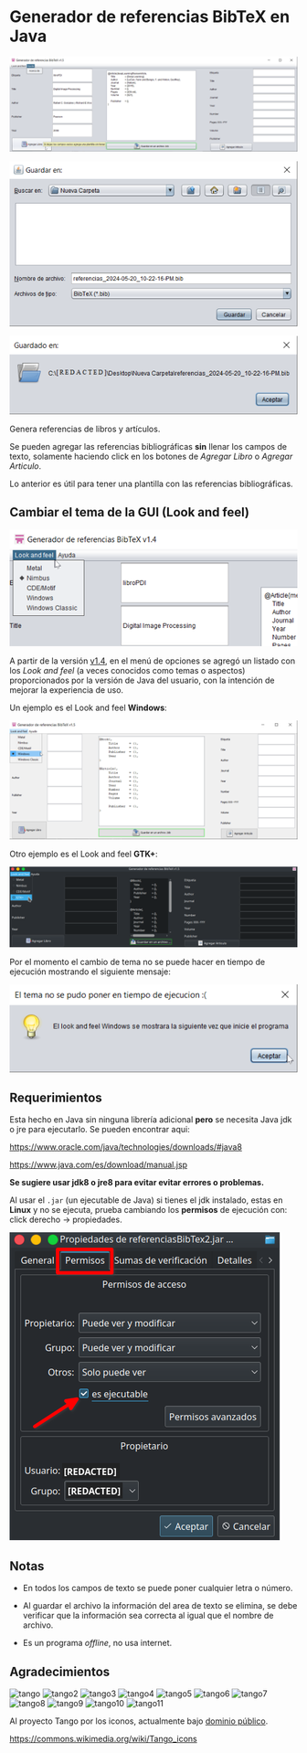 # Generador de referencias BibTeX en Java

![Generador de referencias BibTeX en Java](./Imagenes/Generador_referencias_BibTex_v1-5.png)

![jfilechooser](./Imagenes/jfilechooser_v1-5.png)

![joptionpane](./Imagenes/joptionpane_v1-5.png)

Genera referencias de libros y artículos. 

Se pueden agregar las referencias bibliográficas **sin** llenar los campos de texto, solamente haciendo click en los botones de *Agregar Libro* o *Agregar Articulo*.

Lo anterior es útil para tener una plantilla con las referencias bibliográficas.

## Cambiar el tema de la GUI (Look and feel)

![Generador de referencias BibTeX en Java](./Imagenes/menu_look_and_feel_v1-4.png)

A partir de la versión [v1.4](https://github.com/JuanMX/referencias-bibtex-java/releases/tag/v1.4_05-05-2024_2), en el menú de opciones se agregó un listado con los *Look and feel* (a veces conocidos como temas o aspectos) proporcionados por la versión de Java del usuario, con la intención de mejorar la experiencia de uso.

Un ejemplo es el Look and feel **Windows**:

![Look and feel Windows](./Imagenes/Generador_referencias_BibTex_windows_v1-5.png)

Otro ejemplo es el Look and feel **GTK+**:

![Look and feel GTK+](./Imagenes/Generador_referencias_BibTex_GTK+_v1-5.png)

Por el momento el cambio de tema no se puede hacer en tiempo de ejecución mostrando el siguiente mensaje:

![El tema no se puede poner en tiempo de ejecucion](./Imagenes/joptionpane_look_and_feel_tiempo_de_ejecucion_v1-5.png)

## Requerimientos

Esta hecho en Java sin ninguna librería adicional **pero** se necesita Java jdk o jre para ejecutarlo. Se pueden encontrar aqui:

https://www.oracle.com/java/technologies/downloads/#java8

https://www.java.com/es/download/manual.jsp

**Se sugiere usar jdk8 o jre8 para evitar evitar errores o problemas.**

Al usar el `.jar` (un ejecutable de Java) si tienes el jdk instalado, estas en **Linux** y no se ejecuta, prueba cambiando los **permisos** de ejecución con: click derecho -> propiedades.

![El tema no se puede poner en tiempo de ejecucion](./Imagenes/jar_ejecutable.png)

## Notas

- En todos los campos de texto se puede poner cualquier letra o número.

- Al guardar el archivo la información del area de texto se elimina, se debe verificar que la información sea correcta al igual que el nombre de archivo.

- Es un programa *offline*, no usa internet.

## Agradecimientos

![tango](https://upload.wikimedia.org/wikipedia/commons/1/12/System-software-update.svg)
![tango2](https://upload.wikimedia.org/wikipedia/commons/4/47/Go-home-2.svg)
![tango3](https://upload.wikimedia.org/wikipedia/commons/b/b1/Go-bottom.svg)
![tango4](https://upload.wikimedia.org/wikipedia/commons/8/8f/Package-x-generic.svg)
![tango5](https://upload.wikimedia.org/wikipedia/commons/2/26/X-office-address-book.svg)
![tango6](https://upload.wikimedia.org/wikipedia/commons/1/1b/X-office-document.svg)
![tango7](https://upload.wikimedia.org/wikipedia/commons/4/4f/Document-open.svg)
![tango8](https://upload.wikimedia.org/wikipedia/commons/2/2f/Document-save-as.svg)
![tango9](https://upload.wikimedia.org/wikipedia/commons/e/e7/Dialog-information_on.svg)
![tango10](https://upload.wikimedia.org/wikipedia/commons/f/f9/Edit-find-replace.svg)
![tango11](https://upload.wikimedia.org/wikipedia/commons/7/7f/Dialog-error.svg)



Al proyecto Tango por los iconos, actualmente bajo [dominio público](https://en.wikipedia.org/wiki/Public_domain).

<a href="https://commons.wikimedia.org/wiki/Tango_icons" target="_blank">https://commons.wikimedia.org/wiki/Tango_icons</a>